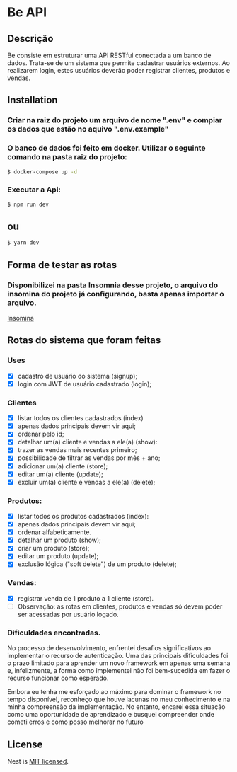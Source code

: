 # Be API

## Descrição

Be consiste em estruturar uma API RESTful conectada a um banco de dados.
Trata-se de um sistema que permite cadastrar usuários externos. Ao realizarem login, estes usuários deverão poder registrar clientes, produtos e vendas.


## Installation

### Criar na raiz do projeto um arquivo de nome ".env" e compiar os dados que estão no aquivo  ".env.example"

### O banco de dados foi feito em docker. Utilizar o seguinte comando na pasta raiz do projeto:  

```bash
$ docker-compose up -d
```

### Executar a Api:

```bash
$ npm run dev
```
## ou 

```bash
$ yarn dev
```
## Forma de testar as rotas

### Disponibilizei na pasta Insomnia desse projeto, o arquivo do insomina do projeto já configurando, basta apenas importar o arquivo.

[Insomina](https://github.com/Msouza-95/Be-API/tree/master/Insomnia) 

## Rotas do sistema que foram feitas 

### Uses
- [X] cadastro de usuário do sistema (signup);
- [X] login com JWT de usuário cadastrado (login);
      
### Clientes
- [X] listar todos os clientes cadastrados (index)
- [X] apenas dados principais devem vir aqui;
- [X] ordenar pelo id;
- [X] detalhar um(a) cliente e vendas a ele(a) (show):
- [X] trazer as vendas mais recentes primeiro;
- [X] possibilidade de filtrar as vendas por mês + ano;
- [X] adicionar um(a) cliente (store);
- [X] editar um(a) cliente (update);
- [X]  excluir um(a) cliente e vendas a ele(a) (delete);

### Produtos:
- [X] listar todos os produtos cadastrados (index):
- [X] apenas dados principais devem vir aqui;
- [X] ordenar alfabeticamente.
- [X] detalhar um produto (show);
- [X] criar um produto (store);
- [X] editar um produto (update);
- [X] exclusão lógica ("soft delete") de um produto (delete);

### Vendas:

- [X] registrar venda de 1 produto a 1 cliente (store).
- [ ] Observação: as rotas em clientes, produtos e vendas só devem poder ser acessadas por usuário logado.

### Dificuldades encontradas.

No processo de desenvolvimento, enfrentei desafios significativos ao implementar o recurso de autenticação. Uma das principais dificuldades foi o prazo limitado para aprender um novo framework em apenas uma semana e, infelizmente, a forma como implementei não foi bem-sucedida em fazer o recurso funcionar como esperado.

Embora eu tenha me esforçado ao máximo para dominar o framework no tempo disponível, reconheço que houve lacunas no meu conhecimento e na minha compreensão da implementação. No entanto, encarei essa situação como uma oportunidade de aprendizado e busquei compreender onde cometi erros e como posso melhorar no futuro


## License

Nest is [MIT licensed](LICENSE).


